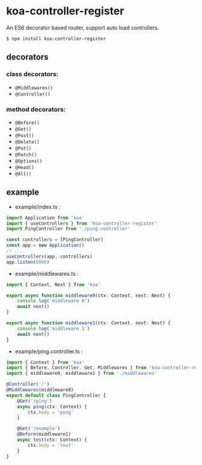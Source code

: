 # koa-controller-register

An ES6 decorator based router, support auto load controllers.

```shell
$ npm install koa-controller-register
```

## decorators

### class decorators:
- `@Middlewares()`
- `@Controller()`

### method decorators:
- `@Before()`
- `@Get()`
- `@Post()`
- `@Delete()`
- `@Put()`
- `@Patch()`
- `@Options()`
- `@Head()`
- `@All()`

## example

- example/index.ts :
```typescript
import Application from 'koa'
import { useControllers } from 'koa-controller-register'
import PingController from './ping.controller'

const controllers = [PingController]
const app = new Application()
// ...
useControllers(app, controllers)
app.listen(8080)
```

- example/middlewares.ts :
```typescript
import { Context, Next } from 'koa'

export async function middleware0(ctx: Context, next: Next) {
    console.log('middleware 0')
    await next()
}

export async function middleware1(ctx: Context, next: Next) {
    console.log('middleware 1')
    await next()
}
```

- example/ping.controller.ts :
```typescript
import { Context } from 'koa'
import { Before, Controller, Get, Middlewares } from 'koa-controller-register'
import { middleware0, middleware1 } from './middlewares'

@Controller('/')
@Middlewares(middleware0)
export default class PingController {
    @Get('/ping')
    async ping(ctx: Context) {
        ctx.body = 'pong'
    }

    @Get('/example')
    @Before(middleware1)
    async test(ctx: Context) {
        ctx.body = 'test'
    }
}
```

